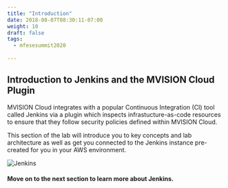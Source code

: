 ```yaml
---
title: "Introduction"
date: 2018-08-07T08:30:11-07:00
weight: 10
draft: false
tags:
  - mfesesummit2020
  
---
```


## Introduction to Jenkins and the MVISION Cloud Plugin

MVISION Cloud integrates with a popular Continuous Integration (CI) tool called Jenkins via a plugin which inspects infrastucture-as-code resources to ensure that they follow security policies defined within MVISION Cloud.

This section of the lab will introduce you to key concepts and lab architecture as well as get you connected to the Jenkins instance pre-created for you in your AWS environment.

![Jenkins](/images/mfe/jenkins.png?classes=border,shadow)

#### Move on to the next section to learn more about Jenkins.
